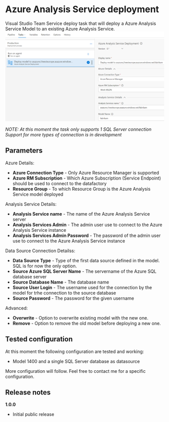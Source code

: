 # Azure Analysis Service deployment

Visual Studio Team Service deploy task that will deploy a Azure Analysis Service Model to an existing Azure Analysis Service. 
![](../images/screenshot-2.png)

*NOTE: At this moment the task only supports 1 SQL Server connection*
*Support for more types of connection is in development*

## Parameters

Azure Details:
- **Azure Connection Type** - Only Azure Resource Manager is supported
- **Azure RM Subscription** - Which Azure Subscription (Service Endpoint) should be used to connect to the datafactory
- **Resource Group** - To which Resource Group is the Azure Analysis Service model deployed


Analysis Service Details:
- **Analysis Service name** - The name of the Azure Analysis Service server
- **Analysis Services Admin** - The admin user use to connect to the Azure Analysis Service instance
- **Analysis Services Admin Password** - The password of the admin user use to connect to the Azure Analysis Service instance

Data Source Connection Detailss:
- **Data Source Type** - Type of the first data source defined in the model. SQL is for now the only option.
- **Source Azure SQL Server Name** - The servername of the Azure SQL database server
- **Source Database Name** - The database name
- **Source User Login** - The username used for the connection by the model for trhe connection to the source database
- **Source Password** - The password for the given username

Advanced:
- **Overwrite** - Option to overwrite existing model with the new one.
- **Remove** - Option to remove the old model before deploying a new one.

## Tested configuration

At this moment the following configuration are tested and working:
- Model 1400 and a single SQL Server database as datasource

More configuration will follow. Feel free to contact me for a specific configuration.

## Release notes

**1.0.0**
- Initial public release